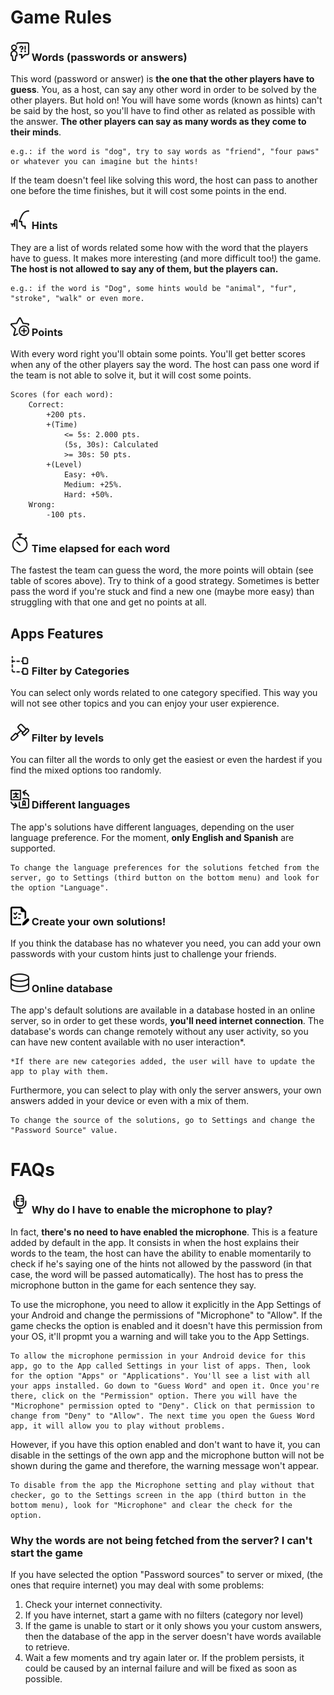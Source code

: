 <!--# <img alt='SecretManager' src='https://github.com/miguelromeral/SecretManager/blob/master/app/src/main/ic_launcher_sm_v2-web.png' height="35" width="auto" /> How to use Secret Manager: FAQs
-->

<!--
<a href='https://play.google.com/store/apps/details?id=es.miguelromeral.secretmanager&pcampaignid=MKT-Other-global-all-co-prtnr-py-PartBadge-Mar2515-1'><img alt='Get it on Google Play' src='https://play.google.com/intl/en_us/badges/images/generic/en_badge_web_generic.png' height="70" width="auto" /></a>
-->

# Game Rules

### <img alt='Words' src='https://raw.githubusercontent.com/miguelromeral/PasswordGame/master/app/src/main/res/drawable/word.png' height="30" width="auto" /> Words (passwords or answers)

This word (password or answer) is **the one that the other players have to guess**. You, as a host, can say any other word in order to be solved by the other players. But hold on! You will have some words (known as hints) can't be said by the host, so you'll have to find other as related as possible with the answer. **The other players can say as many words as they come to their minds**.

```
e.g.: if the word is "dog", try to say words as "friend", "four paws" or whatever you can imagine but the hints!
```

If the team doesn't feel like solving this word, the host can pass to another one before the time finishes, but it will cost some points in the end.

### <img alt='Hints' src='https://raw.githubusercontent.com/miguelromeral/PasswordGame/master/app/src/main/res/drawable/hint.png' height="30" width="auto" /> Hints

They are a list of words related some how with the word that the players have to guess. It makes more interesting (and more difficult too!) the game. **The host is not allowed to say any of them, but the players can.**

```
e.g.: if the word is "Dog", some hints would be "animal", "fur", "stroke", "walk" or even more.
```

### <img alt='Points' src='https://raw.githubusercontent.com/miguelromeral/PasswordGame/master/app/src/main/res/drawable/star_add.png' height="30" width="auto" /> Points

With every word right you'll obtain some points. You'll get better scores when any of the other players say the word. The host can pass one word if the team is not able to solve it, but it will cost some points.

```
Scores (for each word):
    Correct:
        +200 pts.
        +(Time)
            <= 5s: 2.000 pts.
            (5s, 30s): Calculated
            >= 30s: 50 pts.
        +(Level)
            Easy: +0%.
            Medium: +25%.
            Hard: +50%.
    Wrong:
        -100 pts.
```

### <img alt='Time' src='https://raw.githubusercontent.com/miguelromeral/PasswordGame/master/app/src/main/res/drawable/stopwatch_regular.png' height="30" width="auto" /> Time elapsed for each word

The fastest the team can guess the word, the more points will obtain (see table of scores above). Try to think of a good strategy. Sometimes is better pass the word if you're stuck and find a new one (maybe more easy) than struggling with that one and get no points at all.

## Apps Features

### <img alt='Categories' src='https://raw.githubusercontent.com/miguelromeral/PasswordGame/master/app/src/main/res/drawable/category.png' height="30" width="auto" /> Filter by Categories

You can select only words related to one category specified. This way you will not see other topics and you can enjoy your user expierence.

### <img alt='Level' src='https://raw.githubusercontent.com/miguelromeral/PasswordGame/master/app/src/main/res/drawable/level.png' height="30" width="auto" /> Filter by levels

You can filter all the words to only get the easiest or even the hardest if you find the mixed options too randomly.

### <img alt='Language' src='https://raw.githubusercontent.com/miguelromeral/PasswordGame/master/app/src/main/res/drawable/language.png' height="30" width="auto" /> Different languages

The app's solutions have different languages, depending on the user language preference. For the moment, **only English and Spanish** are supported.

```
To change the language preferences for the solutions fetched from the server, go to Settings (third button on the bottom menu) and look for the option "Language".
```

### <img alt='Custom Words' src='https://raw.githubusercontent.com/miguelromeral/PasswordGame/master/app/src/main/res/drawable/list_edit.png' height="30" width="auto" /> Create your own solutions!

If you think the database has no whatever you need, you can add your own passwords with your custom hints just to challenge your friends. 

### <img alt='Server' src='https://raw.githubusercontent.com/miguelromeral/PasswordGame/master/app/src/main/res/drawable/database_regular.png' height="30" width="auto" /> Online database

The app's default solutions are available in a database hosted in an online server, so in order to get these words, **you'll need internet connection**. The database's words can change remotely without any user activity, so you can have new content available with no user interaction*.

```
*If there are new categories added, the user will have to update the app to play with them.
```

Furthermore, you can select to play with only the server answers, your own answers added in your device or even with a mix of them. 

```
To change the source of the solutions, go to Settings and change the "Password Source" value.
```

# FAQs

### <img alt='Microphone' src='https://raw.githubusercontent.com/miguelromeral/PasswordGame/master/app/src/main/res/drawable/microphone_regular.png' height="30" width="auto" /> Why do I have to enable the microphone to play?

In fact, **there's no need to have enabled the microphone**. This is a feature added by default in the app. It consists in when the host explains their words to the team, the host can have the ability to enable momentarily to check if he's saying one of the hints not allowed by the password (in that case, the word will be passed automatically). The host has to press the microphone button in the game for each sentence they say.

To use the microphone, you need to allow it explicitly in the App Settings of your Android and change the permissions of "Microphone" to "Allow". If the game checks the option is enabled and it doesn't have this permission from your OS, it'll propmt you a warning and will take you to the App Settings.

```
To allow the microphone permission in your Android device for this app, go to the App called Settings in your list of apps. Then, look for the option "Apps" or "Applications". You'll see a list with all your apps installed. Go down to "Guess Word" and open it. Once you're there, click on the "Permission" option. There you will have the "Microphone" permission opted to "Deny". Click on that permission to change from "Deny" to "Allow". The next time you open the Guess Word app, it will allow you to play without problems.
```

However, if you have this option enabled and don't want to have it, you can disable in the settings of the own app and the microphone button will not be shown during the game and therefore, the warning message won't appear.

```
To disable from the app the Microphone setting and play without that checker, go to the Settings screen in the app (third button in the bottom menu), look for "Microphone" and clear the check for the option.
```

### Why the words are not being fetched from the server? I can't start the game

If you have selected the option "Password sources" to server or mixed, (the ones that require internet) you may deal with some problems:

1. Check your internet connectivity.
2. If you have internet, start a game with no filters (category nor level)
3. If the game is unable to start or it only shows you your custom answers, then the database of the app in the server doesn't have words available to retrieve.
4. Wait a few moments and try again later or. If the problem persists, it could be caused by an internal failure and will be fixed as soon as possible.